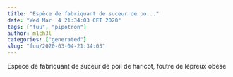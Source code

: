 ```yaml
---
title: "Espèce de fabriquant de suceur de po..."
date: "Wed Mar  4 21:34:03 CET 2020"
tags: ["fuu", "pipotron"]
author: m1ch3l
categories: ["generated"]
slug: "fuu/2020-03-04-21:34:03"
---
```


Espèce de fabriquant de suceur de poil de haricot, foutre de lépreux obèse
